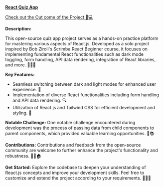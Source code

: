 **<u>React Quiz App</u>**

[Check out the Out come of the Project 🚀💻](https://quizbyhiran.netlify.app/)

**Description:**

This open-source quiz app project serves as a hands-on practice platform for mastering various aspects of React.js. Developed as a solo project inspired by Bob Ziroll's Scrimba React Beginner course, it focuses on implementing fundamental React functionalities such as dark mode toggling, form handling, API data rendering, integration of React libraries, and more. 🔧👩‍💻

**Key Features:**
- Seamless switching between dark and light modes for enhanced user experience. 🌙
- Implementation of diverse React functionalities including form handling and API data rendering. 🔍
- Utilization of React.js and Tailwind CSS for efficient development and styling. 🌼

**Notable Challenge:**
  One notable challenge encountered during development was the process of passing data from child components to parent components, which provided valuable learning opportunities. 🌈📚

**Contributions:**
  Contributions and feedback from the open-source community are welcome to further enhance the project's functionality and robustness. 👋🏼🏠

**Get Started:**
  Explore the codebase to deepen your understanding of React.js concepts and improve your development skills. Feel free to customize and extend the project according to your requirements. 👨‍💻🌱
